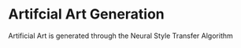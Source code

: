 # Artifcial Art Generation
 Artificial Art is generated through the Neural Style Transfer Algorithm
